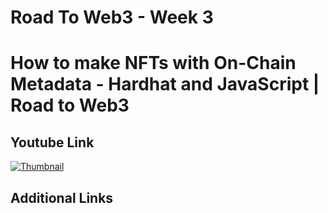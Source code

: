 # Road To Web3 - Week 3

# How to make NFTs with On-Chain Metadata - Hardhat and JavaScript | Road to Web3

## Youtube Link

[![Thumbnail](https://img.youtube.com/vi/8FJvY4zXvPE/maxresdefault.jpg)](https://youtu.be/8FJvY4zXvPE)

## Additional Links
